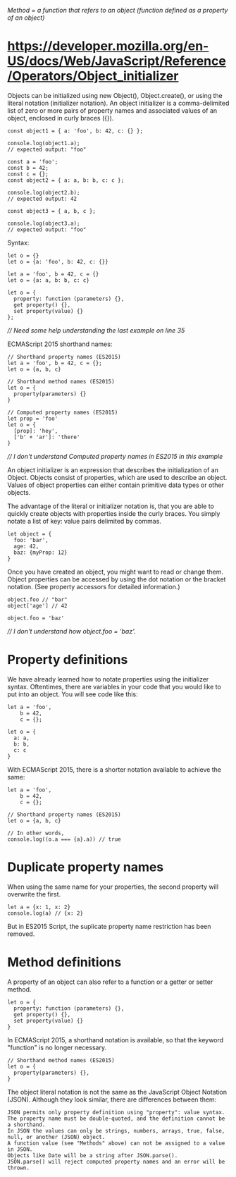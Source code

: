 *Method = a function that refers to an object (function defined as a property of an object)*

# https://developer.mozilla.org/en-US/docs/Web/JavaScript/Reference/Operators/Object_initializer

Objects can be initialized using new Object(), Object.create(), or using the literal notation (initializer notation). An object initializer is a comma-delimited list of zero or more pairs of property names and associated values of an object, enclosed in curly braces ({}).

```
const object1 = { a: 'foo', b: 42, c: {} };

console.log(object1.a);
// expected output: "foo"

const a = 'foo';
const b = 42;
const c = {};
const object2 = { a: a, b: b, c: c };

console.log(object2.b);
// expected output: 42

const object3 = { a, b, c };

console.log(object3.a);
// expected output: "foo"
```

Syntax:
```
let o = {}
let o = {a: 'foo', b: 42, c: {}}

let a = 'foo', b = 42, c = {}
let o = {a: a, b: b, c: c}

let o = {
  property: function (parameters) {},
  get property() {},
  set property(value) {}
};
```

*// Need some help understanding the last example on line 35*

ECMAScript 2015 shorthand names:
```
// Shorthand property names (ES2015)
let a = 'foo', b = 42, c = {};
let o = {a, b, c}

// Shorthand method names (ES2015)
let o = {
  property(parameters) {}
}

// Computed property names (ES2015)
let prop = 'foo'
let o = {
  [prop]: 'hey',
  ['b' + 'ar']: 'there'
}
```
*// I don't understand Computed property names in ES2015 in this example*

An object initializer is an expression that describes the initialization of an Object. Objects consist of properties, which are used to describe an object. Values of object properties can either contain primitive data types or other objects.

The advantage of the literal or initializer notation is, that you are able to quickly create objects with properties inside the curly braces. You simply notate a list of key: value pairs delimited by commas.

```
let object = {
  foo: 'bar',
  age: 42,
  baz: {myProp: 12}
}
```

Once you have created an object, you might want to read or change them. Object properties can be accessed by using the dot notation or the bracket notation. (See property accessors for detailed information.)

```
object.foo // "bar"
object['age'] // 42

object.foo = 'baz'
```
*// I don't understand how object.foo = 'baz'.*

# Property definitions

We have already learned how to notate properties using the initializer syntax. Oftentimes, there are variables in your code that you would like to put into an object. You will see code like this:
```
let a = 'foo', 
    b = 42,
    c = {};

let o = { 
  a: a,
  b: b,
  c: c
}
```
With ECMAScript 2015, there is a shorter notation available to achieve the same:
```
let a = 'foo', 
    b = 42, 
    c = {};

// Shorthand property names (ES2015)
let o = {a, b, c}

// In other words,
console.log((o.a === {a}.a)) // true
```

# Duplicate property names

When using the same name for your properties, the second property will overwrite the first.
```
let a = {x: 1, x: 2}
console.log(a) // {x: 2}
```
But in ES2015 Script, the suplicate property name restriction has been removed.

# Method definitions

A property of an object can also refer to a function or a getter or setter method.
```
let o = {
  property: function (parameters) {},
  get property() {},
  set property(value) {}
}
```
In ECMAScript 2015, a shorthand notation is available, so that the keyword "function" is no longer necessary.
```
// Shorthand method names (ES2015)
let o = {
  property(parameters) {},
}
```


The object literal notation is not the same as the JavaScript Object Notation (JSON). Although they look similar, there are differences between them:

    JSON permits only property definition using "property": value syntax.  The property name must be double-quoted, and the definition cannot be a shorthand.
    In JSON the values can only be strings, numbers, arrays, true, false, null, or another (JSON) object.
    A function value (see "Methods" above) can not be assigned to a value in JSON.
    Objects like Date will be a string after JSON.parse().
    JSON.parse() will reject computed property names and an error will be thrown.
